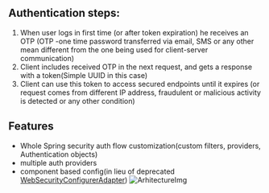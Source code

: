 ## Authentication steps:
1) When user logs in first time (or after token expiration) he receives an OTP (OTP -one time password transferred via email, SMS or any other mean different from the one being used for client-server communication) 
2) Client includes received OTP in the next request, and gets a response with a token(Simple UUID in this case) 
3) Client can use this token to access secured endpoints until it expires (or request comes from different IP address, fraudulent or malicious activity is detected  or any other condition)
## Features
-  Whole Spring security auth flow customization(custom filters, providers, Authentication objects)
- multiple auth providers
- component based config(in lieu of deprecated [WebSecurityConfigurerAdapter](https://spring.io/blog/2022/02/21/spring-security-without-the-websecurityconfigureradapter))
![ArhitectureImg](https://user-images.githubusercontent.com/56256488/182094904-68c41a2a-75f0-4a8a-a1fc-92a1dbb38eca.svg)
